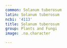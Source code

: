 ```yaml
---
common: Solanum tuberosum
latin: Solanum tuberosum
ncbi: '4113'
title: Solanum tuberosum
group: Plants and Fungi
image: .na.character

---
```

